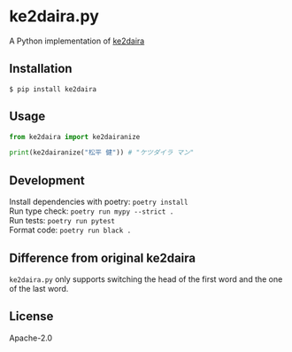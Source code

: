 # ke2daira.py

A Python implementation of [ke2daira](https://github.com/ryuichiueda/ke2daira)

## Installation

```
$ pip install ke2daira
```

## Usage

```py
from ke2daira import ke2dairanize

print(ke2dairanize("松平 健")) # "ケツダイラ マン"
```

## Development

Install dependencies with poetry: `poetry install` \
Run type check: `poetry run mypy --strict .` \
Run tests: `poetry run pytest` \
Format code: `poetry run black .`


## Difference from original ke2daira

`ke2daira.py` only supports switching the head of the first word and the one of the last word.

## License

Apache-2.0
